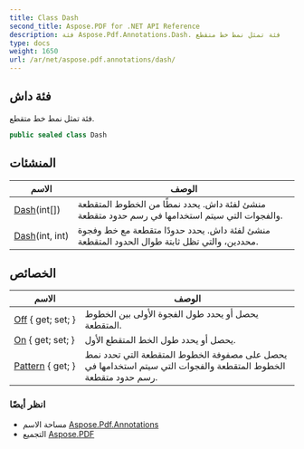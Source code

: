 ```yaml
---
title: Class Dash
second_title: Aspose.PDF for .NET API Reference
description: فئة Aspose.Pdf.Annotations.Dash. فئة تمثل نمط خط متقطع
type: docs
weight: 1650
url: /ar/net/aspose.pdf.annotations/dash/
---
```

## فئة داش

فئة تمثل نمط خط متقطع.

```csharp
public sealed class Dash
```

## المنشئات

| الاسم | الوصف |
| --- | --- |
| [Dash](dash/#constructor_1)(int[]) | منشئ لفئة داش. يحدد نمطًا من الخطوط المتقطعة والفجوات التي سيتم استخدامها في رسم حدود متقطعة. |
| [Dash](dash/#constructor)(int, int) | منشئ لفئة داش. يحدد حدودًا متقطعة مع خط وفجوة محددين، والتي تظل ثابتة طوال الحدود المتقطعة. |

## الخصائص

| الاسم | الوصف |
| --- | --- |
| [Off](../../aspose.pdf.annotations/dash/off/) { get; set; } | يحصل أو يحدد طول الفجوة الأولى بين الخطوط المتقطعة. |
| [On](../../aspose.pdf.annotations/dash/on/) { get; set; } | يحصل أو يحدد طول الخط المتقطع الأول. |
| [Pattern](../../aspose.pdf.annotations/dash/pattern/) { get; } | يحصل على مصفوفة الخطوط المتقطعة التي تحدد نمط الخطوط المتقطعة والفجوات التي سيتم استخدامها في رسم حدود متقطعة. |

### انظر أيضًا

* مساحة الاسم [Aspose.Pdf.Annotations](../../aspose.pdf.annotations/)
* التجميع [Aspose.PDF](../../)
